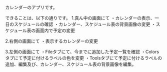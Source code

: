 カレンダーのアプリです。

できることは、以下の通りです。
1.真ん中の画面にて
・カレンダーの表示、一日のスケジュールの確認
・カレンダー、スケジュール表の背景画像の変更
・スケジュール表の画面内で予定の変更

2.右側の画面にて
・表示するカレンダーの変更

3.左側の画面にて
・Fileタブにて、今までに追加した予定一覧を確認
・Colorsタブにて予定に付けるラベルの色を変更
・Toolsタブにて予定に付けるラベルの追加、編集及び、カレンダー、スケジュール表の背景画像を編集。


